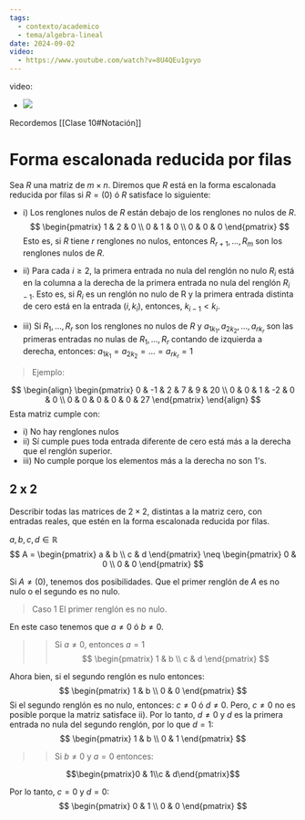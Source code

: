 ```yaml
---
tags:
  - contexto/academico
  - tema/algebra-lineal
date: 2024-09-02
video:
  - https://www.youtube.com/watch?v=8U4QEu1gvyo
---
```



video:
  - ![](https://www.youtube.com/watch?v=8U4QEu1gvyo)


Recordemos [[Clase 10#Notación]]

# Forma escalonada reducida por filas

Sea $R$ una matriz de $m \times n$. Diremos que $R$ está en la forma escalonada reducida por filas si $R= (0)$ ó $R$ satisface lo siguiente:

- i) Los renglones nulos de $R$ están debajo de los renglones no nulos de $R$. 
$$
\begin{pmatrix}
1 & 2 & 0 \\
0 & 1 & 0 \\
0 & 0 & 0
\end{pmatrix}
$$
	Esto es, si $R$ tiene $r$ renglones no nulos, entonces $R_{r+1}, \dots, R_{m}$ son los renglones nulos de $R$.
	
- ii) Para cada $i \geq 2$, la primera entrada no nula del renglón no nulo $R_{i}$ está en la columna a la derecha de la primera entrada no nula del renglón $R_{i-1}$.  Esto es, si $R_{i}$ es un renglón no nulo de R y la primera entrada distinta de cero está en la entrada $(i,k_{i})$, entonces, $k_{i-1} < k_{i}$.
- iii) Si $R_{1},\dots, R_{r}$ son los renglones no nulos de $R$ y $a_{1 k_{1}},a_{2k_{2}}, \dots, a_{rk_{r}}$ son las primeras entradas no nulas de $R_{1},\dots, R_{r}$ contando de izquierda a derecha, entonces: $a_{1k_{1}} = a_{2k_{2}} =\dots = a_{rk_{r}}=1$


> Ejemplo:

$$
\begin{align}
\begin{pmatrix}
0 & -1 & 2 & 7 & 9 & 20 \\
0 & 0 & 1 & -2 & 0 & 0 \\
0 & 0 & 0 & 0 & 0 & 27
\end{pmatrix}
\end{align}
$$
Esta matriz cumple con:
- i) No hay renglones nulos
- ii) Sí cumple pues toda entrada diferente de cero está más a la derecha que el renglón superior.
- iii) No cumple porque los elementos más a la derecha no son 1's.


## 2 x 2

Describir todas las matrices de $2 \times 2$, distintas a la matriz cero, con entradas reales, que estén en la forma escalonada reducida por filas. 

$a,b,c,d \in \mathbb{R}$
$$
A = \begin{pmatrix}
a & b \\
c & d
\end{pmatrix} \neq 
\begin{pmatrix}
0 & 0  \\
0 & 0
\end{pmatrix}
$$

Si $A \neq (0)$, tenemos dos posibilidades. Que el primer renglón de $A$ es no nulo o el segundo es no nulo.

> Caso 1
> El primer renglón es no nulo.

En este caso tenemos que $a \neq 0$ ó $b \neq 0$.

>> Si $a \neq 0$, entonces $a = 1$
$$
\begin{pmatrix}
1 & b \\
c & d
\end{pmatrix}
$$


Ahora bien, si el segundo renglón es nulo entonces:
$$
\begin{pmatrix}
1 & b \\
0 & 0
\end{pmatrix}
$$
Si el segundo renglón es no nulo, entonces: $c \neq 0$ ó $d \neq 0$. Pero, $c \neq 0$ no es posible porque la matriz satisface ii).
Por lo tanto, $d \neq 0$ y $d$ es la primera entrada no nula del segundo renglón, por lo que $d = 1$:
$$
\begin{pmatrix}
1 & b \\
0 & 1
\end{pmatrix}
$$

>> Si $b \neq 0$ y $a = 0$ entonces:


 $$\begin{pmatrix}0 & 1\\c & d\end{pmatrix}$$

Por lo tanto, $c = 0$ y $d = 0$:
$$
\begin{pmatrix}
0 & 1 \\
0 & 0
\end{pmatrix}
$$

